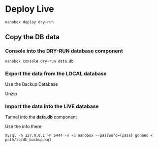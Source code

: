 # Deploy Live

`nanobox deploy dry-run`

## Copy the DB data

### Console into the DRY-RUN database component

`nanobox console dry-run data.db`

### Export the data from the LOCAL database

Use the Backup Database

Unzip

### Import the data into the LIVE database

Tunnel into the **data.db** component

Use the info there

`mysql -h 127.0.0.1 -P 5444 -v -u nanobox --password={pass} gonano < path/to/db_backup.sql`

